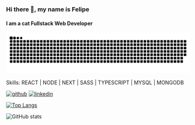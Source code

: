 ### Hi there 👋, my name is Felipe
#### I am a cat Fullstack Web Developer 
![I am Fullstack Web Developer](https://github.com/1999AZZAR/1999AZZAR/raw/readme/resources/img/grid-snake.svg)


Skills: REACT | NODE | NEXT | SASS | TYPESCRIPT | MYSQL | MONGODB



[<img src='https://cdn.jsdelivr.net/npm/simple-icons@3.0.1/icons/github.svg' alt='github' height='40'>](https://github.com/lipe-alves)  [<img src='https://cdn.jsdelivr.net/npm/simple-icons@3.0.1/icons/linkedin.svg' alt='linkedin' height='40'>](https://www.linkedin.com/in/https://www.linkedin.com/in/felipe-alves-90349a208//)  

[![Top Langs](https://github-readme-stats.vercel.app/api/top-langs/?username=lipe-alves)](https://github.com/anuraghazra/github-readme-stats)

![GitHub stats](https://github-readme-stats.vercel.app/api?username=lipe-alves&show_icons=true&count_private=true)  

